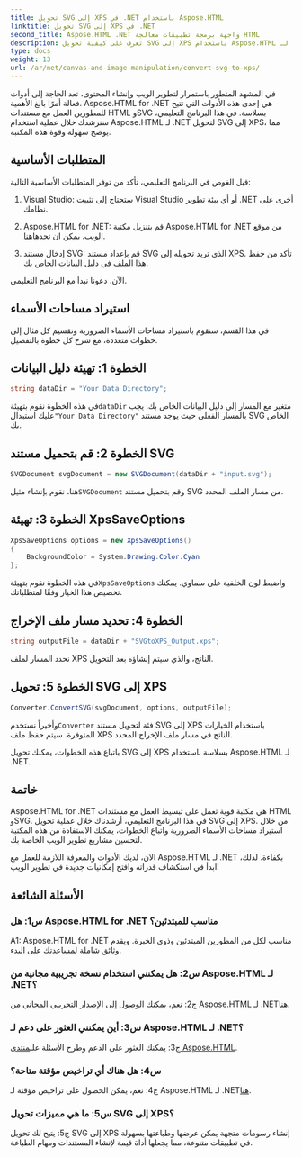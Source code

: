 ```yaml
---
title: تحويل SVG إلى XPS في .NET باستخدام Aspose.HTML
linktitle: تحويل SVG إلى XPS في .NET
second_title: Aspose.HTML .NET واجهة برمجة تطبيقات معالجة HTML
description: تعرف على كيفية تحويل SVG إلى XPS باستخدام Aspose.HTML لـ .NET. عزز تطوير الويب الخاص بك باستخدام هذه المكتبة القوية.
type: docs
weight: 13
url: /ar/net/canvas-and-image-manipulation/convert-svg-to-xps/
---
```


في المشهد المتطور باستمرار لتطوير الويب وإنشاء المحتوى، تعد الحاجة إلى أدوات فعالة أمرًا بالغ الأهمية. Aspose.HTML for .NET هي إحدى هذه الأدوات التي تتيح للمطورين العمل مع مستندات HTML وSVG بسلاسة. في هذا البرنامج التعليمي، سنرشدك خلال عملية استخدام Aspose.HTML لـ .NET لتحويل SVG إلى XPS، مما يوضح سهولة وقوة هذه المكتبة.

## المتطلبات الأساسية

قبل الغوص في البرنامج التعليمي، تأكد من توفر المتطلبات الأساسية التالية:

1. Visual Studio: ستحتاج إلى تثبيت Visual Studio أو أي بيئة تطوير .NET أخرى على نظامك.

2.  Aspose.HTML for .NET: قم بتنزيل مكتبة Aspose.HTML for .NET من موقع الويب. يمكن ان تجدها[هنا](https://releases.aspose.com/html/net/).

3. إدخال مستند SVG: قم بإعداد مستند SVG الذي تريد تحويله إلى XPS. تأكد من حفظ هذا الملف في دليل البيانات الخاص بك.

الآن، دعونا نبدأ مع البرنامج التعليمي.

## استيراد مساحات الأسماء

في هذا القسم، سنقوم باستيراد مساحات الأسماء الضرورية وتقسيم كل مثال إلى خطوات متعددة، مع شرح كل خطوة بالتفصيل.

## الخطوة 1: تهيئة دليل البيانات

```csharp
string dataDir = "Your Data Directory";
```

 في هذه الخطوة نقوم بتهيئة`dataDir` متغير مع المسار إلى دليل البيانات الخاص بك. يجب عليك استبدال`"Your Data Directory"` بالمسار الفعلي حيث يوجد مستند SVG الخاص بك.

## الخطوة 2: قم بتحميل مستند SVG

```csharp
SVGDocument svgDocument = new SVGDocument(dataDir + "input.svg");
```

 هنا، نقوم بإنشاء مثيل`SVGDocument` وقم بتحميل مستند SVG من مسار الملف المحدد.

## الخطوة 3: تهيئة XpsSaveOptions

```csharp
XpsSaveOptions options = new XpsSaveOptions()
{
    BackgroundColor = System.Drawing.Color.Cyan
};
```

 في هذه الخطوة نقوم بتهيئة`XpsSaveOptions` واضبط لون الخلفية على سماوي. يمكنك تخصيص هذا الخيار وفقًا لمتطلباتك.

## الخطوة 4: تحديد مسار ملف الإخراج

```csharp
string outputFile = dataDir + "SVGtoXPS_Output.xps";
```

نحدد المسار لملف XPS الناتج، والذي سيتم إنشاؤه بعد التحويل.

## الخطوة 5: تحويل SVG إلى XPS

```csharp
Converter.ConvertSVG(svgDocument, options, outputFile);
```

 وأخيراً نستخدم`Converter` فئة لتحويل مستند SVG إلى XPS باستخدام الخيارات المتوفرة. سيتم حفظ ملف XPS الناتج في مسار ملف الإخراج المحدد.

باتباع هذه الخطوات، يمكنك تحويل SVG إلى XPS بسلاسة باستخدام Aspose.HTML لـ .NET.

## خاتمة

Aspose.HTML for .NET هي مكتبة قوية تعمل على تبسيط العمل مع مستندات HTML وSVG. في هذا البرنامج التعليمي، أرشدناك خلال عملية تحويل SVG إلى XPS. من خلال استيراد مساحات الأسماء الضرورية واتباع الخطوات، يمكنك الاستفادة من هذه المكتبة لتحسين مشاريع تطوير الويب الخاصة بك.

الآن، لديك الأدوات والمعرفة اللازمة للعمل مع Aspose.HTML لـ .NET بكفاءة. لذلك، ابدأ في استكشاف قدراته وافتح إمكانيات جديدة في تطوير الويب!

## الأسئلة الشائعة

### س1: هل Aspose.HTML for .NET مناسب للمبتدئين؟

A1: Aspose.HTML for .NET مناسب لكل من المطورين المبتدئين وذوي الخبرة. ويقدم وثائق شاملة لمساعدتك على البدء.

### س2: هل يمكنني استخدام نسخة تجريبية مجانية من Aspose.HTML لـ .NET؟

 ج2: نعم، يمكنك الوصول إلى الإصدار التجريبي المجاني من Aspose.HTML لـ .NET[هنا](https://releases.aspose.com/).

### س3: أين يمكنني العثور على دعم لـ Aspose.HTML لـ .NET؟

 ج3: يمكنك العثور على الدعم وطرح الأسئلة على[منتدى Aspose.HTML](https://forum.aspose.com/).

### س4: هل هناك أي تراخيص مؤقتة متاحة؟

 ج4: نعم، يمكن الحصول على تراخيص مؤقتة لـ Aspose.HTML لـ .NET[هنا](https://purchase.aspose.com/temporary-license/).

### س5: ما هي مميزات تحويل SVG إلى XPS؟

ج5: يتيح لك تحويل SVG إلى XPS إنشاء رسومات متجهة يمكن عرضها وطباعتها بسهولة في تطبيقات متنوعة، مما يجعلها أداة قيمة لإنشاء المستندات ومهام الطباعة.